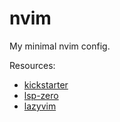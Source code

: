 # nvim
My minimal nvim config.

Resources:
- [kickstarter](https://github.com/nvim-lua/kickstart.nvim)
- [lsp-zero](https://lsp-zero.netlify.app/v3.x/tutorial.html)
- [lazyvim](https://www.lazyvim.org/)
